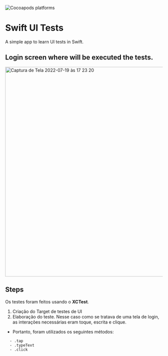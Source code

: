 ![Cocoapods platforms](https://img.shields.io/cocoapods/p/SnapKit?color=forrest&label=Plataform&logoColor=red&style=plastic)
# Swift UI Tests
A simple app to learn UI tests in Swift.
## Login screen where will be executed the tests.

<img width="671" alt="Captura de Tela 2022-07-19 às 17 23 20" src="https://user-images.githubusercontent.com/50143403/179841466-14cc4e0e-8067-4adb-a4e0-0a5c56f2658a.png">

## Steps
Os testes foram feitos usando o **XCTest**.
1. Criação do Target de testes de UI
2. Elaboração do teste. Nesse caso como se tratava de uma tela de login, as interações necessárias eram toque, escrita e clique.
- Portanto, foram utilizados os seguintes métodos:
```
  - .tap
  - .typeText
  - .click
```
